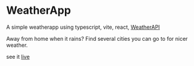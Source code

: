 # WeatherApp

A simple weatherapp using typescript, vite, react, [WeatherAPI](https://www.weatherapi.com/)

Away from home when it rains? Find several cities you can go to for nicer weather.

see it [live](https://halgurdh.github.io/WeatherApp/)
